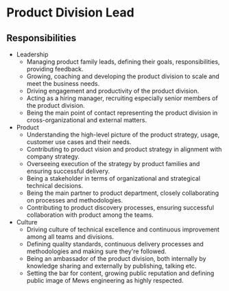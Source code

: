 # Product Division Lead

## Responsibilities

- Leadership
  - Managing product family leads, defining their goals, responsibilities, providing feedback.
  - Growing, coaching and developing the product division to scale and meet the business needs.
  - Driving engagement and productivity of the product division.
  - Acting as a hiring manager, recruiting especially senior members of the product division.
  - Being the main point of contact representing the product division in cross-organizational and external matters.
- Product
  - Understanding the high-level picture of the product strategy, usage, customer use cases and their needs.
  - Contributing to product vision and product strategy in alignment with company strategy.
  - Overseeing execution of the strategy by product families and ensuring successful delivery.
  - Being a stakeholder in terms of organizational and strategical technical decisions.
  - Being the main partner to product department, closely collaborating on processes and methodologies.
  - Contributing to product discovery processes, ensuring successful collaboration with product among the teams.
- Culture
  - Driving culture of technical excellence and continuous improvement among all teams and divisions.
  - Defining quality standards, continuous delivery processes and methodologies and making sure they're followed.
  - Being an ambassador of the product division, both internally by knowledge sharing and externally by publishing, talking etc.
  - Setting the bar for content, growing public reputation and defining public image of Mews engineering as highly respected.
